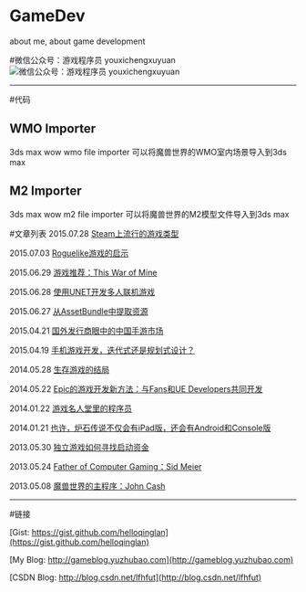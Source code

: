# GameDev
about me, about game development

#微信公众号：游戏程序员 youxichengxuyuan
![微信公众号：游戏程序员 youxichengxuyuan](http://gameblog.yuzhubao.com/wp-content/uploads/2015/06/qrcode.jpg)

***

#代码
## WMO Importer #
3ds max wow wmo file importer
可以将魔兽世界的WMO室内场景导入到3ds max

## M2 Importer #
3ds max wow m2 file importer
可以将魔兽世界的M2模型文件导入到3ds max


#文章列表
2015.07.28 [Steam上流行的游戏类型](http://mp.weixin.qq.com/s?__biz=MjM5Mzk1OTQxMQ==&mid=207619869&idx=1&sn=e8e811e0d06bccbcf1e0ec784e0b2603#rd)

2015.07.03 [Roguelike游戏的启示](http://mp.weixin.qq.com/s?__biz=MjM5Mzk1OTQxMQ==&mid=207229762&idx=1&sn=93ba8396e6a9e6b08812d2ccef8450f6#rd)

2015.06.29 [游戏推荐：This War of Mine](http://mp.weixin.qq.com/s?__biz=MjM5Mzk1OTQxMQ==&mid=207019224&idx=1&sn=9e49b65134b35eb63dbe423beeba1c4d#rd)

2015.06.28 [使用UNET开发多人联机游戏](http://mp.weixin.qq.com/s?__biz=MjM5Mzk1OTQxMQ==&mid=206977803&idx=1&sn=c95dd92560deaaf850a00e4fdad00d45#rd)

2015.06.27 [从AssetBundle中提取资源](http://mp.weixin.qq.com/s?__biz=MjM5Mzk1OTQxMQ==&mid=206939297&idx=1&sn=de8d81f5bbd6ab24ad7e0e0c6956cf47#rd)

2015.04.21 [国外发行商眼中的中国手游市场](http://mp.weixin.qq.com/s?__biz=MjM5Mzk1OTQxMQ==&mid=204682197&idx=1&sn=497538f24e70df5b66b1d07e178af1db#rd)

2015.04.19 [手机游戏开发，迭代式还是规划式设计？](http://mp.weixin.qq.com/s?__biz=MjM5Mzk1OTQxMQ==&mid=204655753&idx=1&sn=cc844a69dace69c95e50878917ca89f2#rd)

2014.05.28 [生存游戏的结局](http://mp.weixin.qq.com/s?__biz=MjM5Mzk1OTQxMQ==&mid=200218251&idx=1&sn=251c212a59fa3e2985e1b0f412f16282#rd)

2014.05.22 [Epic的游戏开发新方法：与Fans和UE Developers共同开发](http://mp.weixin.qq.com/s?__biz=MjM5Mzk1OTQxMQ==&mid=200188339&idx=1&sn=615a58655d038247a7b29e773cd1f62e#rd)

2014.01.22 [游戏名人堂里的程序员](http://mp.weixin.qq.com/s?__biz=MjM5Mzk1OTQxMQ==&mid=10013053&idx=1&sn=0ed692652504bbe79b303ca1fd03f725#rd)

2014.01.21 [也许，炉石传说不仅会有iPad版，还会有Android和Console版](http://mp.weixin.qq.com/s?__biz=MjM5Mzk1OTQxMQ==&mid=10013049&idx=1&sn=7c94222acdec0f7f86e5b8bd4a234e6e#rd)

2013.05.30 [独立游戏如何寻找启动资金](http://mp.weixin.qq.com/mp/appmsg/show?__biz=MjM5Mzk1OTQxMQ==&appmsgid=10000012&itemidx=1&sign=507b30af4f5dae0386ef31266e3e622b#wechat_redirect)

2013.05.24 [Father of Computer Gaming：Sid Meier](http://mp.weixin.qq.com/mp/appmsg/show?__biz=MjM5Mzk1OTQxMQ==&appmsgid=10000009&itemidx=1&sign=dd3459aec2958de1986e2d6f4db03f42#wechat_redirect)

2013.05.08 [魔兽世界的主程序：John Cash](http://mp.weixin.qq.com/mp/appmsg/show?__biz=MjM5Mzk1OTQxMQ==&appmsgid=10000004&itemidx=1#wechat_redirect)

***

#链接

[Gist: https://gist.github.com/helloqinglan](https://gist.github.com/helloqinglan)

[My Blog: http://gameblog.yuzhubao.com](http://gameblog.yuzhubao.com)

[CSDN Blog: http://blog.csdn.net/lfhfut](http://blog.csdn.net/lfhfut)
